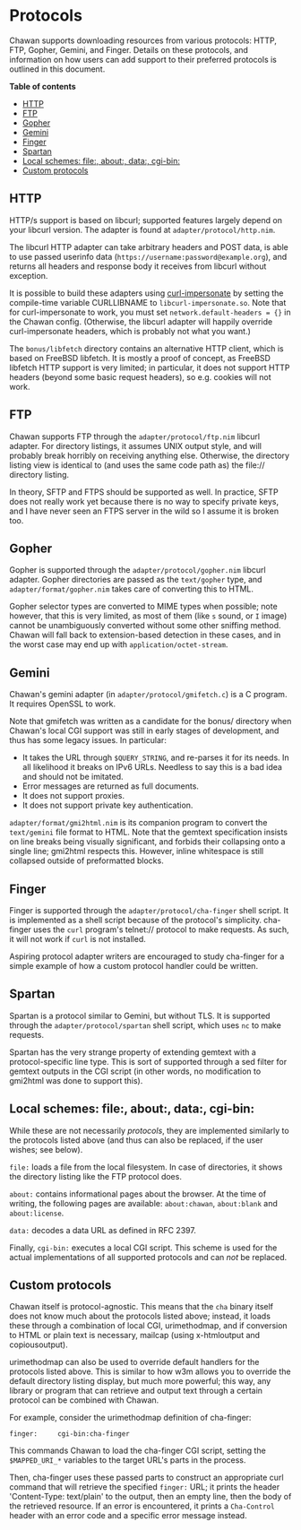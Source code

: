 <!-- MANON
% cha-protocols(5) | Protocol support in Chawan
MANOFF -->

# Protocols

Chawan supports downloading resources from various protocols: HTTP, FTP,
Gopher, Gemini, and Finger. Details on these protocols, and information
on how users can add support to their preferred protocols is outlined in
this document.

<!-- MANOFF -->
**Table of contents**

* [HTTP](#http)
* [FTP](#ftp)
* [Gopher](#gopher)
* [Gemini](#gemini)
* [Finger](#finger)
* [Spartan](#spartan)
* [Local schemes: file:, about:, data:, cgi-bin:](#local-schemes-file-about-data-cgi-bin)
* [Custom protocols](#custom-protocols)

<!-- MANON -->

## HTTP

HTTP/s support is based on libcurl; supported features largely depend on
your libcurl version. The adapter is found at `adapter/protocol/http.nim`.

The libcurl HTTP adapter can take arbitrary headers and POST data, is able
to use passed userinfo data (`https://username:password@example.org`), and
returns all headers and response body it receives from libcurl without
exception.

It is possible to build these adapters using
[curl-impersonate](https://github.com/lwthiker/curl-impersonate) by setting
the compile-time variable CURLLIBNAME to `libcurl-impersonate.so`. Note that
for curl-impersonate to work, you must set `network.default-headers = {}`
in the Chawan config. (Otherwise, the libcurl adapter will happily override
curl-impersonate headers, which is probably not what you want.)

The `bonus/libfetch` directory contains an alternative HTTP client, which is
based on FreeBSD libfetch. It is mostly a proof of concept, as FreeBSD
libfetch HTTP support is very limited; in particular, it does not support
HTTP headers (beyond some basic request headers), so e.g. cookies will
not work.

## FTP

Chawan supports FTP through the `adapter/protocol/ftp.nim` libcurl adapter. For
directory listings, it assumes UNIX output style, and will probably break
horribly on receiving anything else. Otherwise, the directory listing view
is identical to (and uses the same code path as) the file:// directory listing.

In theory, SFTP and FTPS should be supported as well. In practice, SFTP does
not really work yet because there is no way to specify private keys, and I
have never seen an FTPS server in the wild so I assume it is broken too.

## Gopher

Gopher is supported through the `adapter/protocol/gopher.nim` libcurl
adapter. Gopher directories are passed as the `text/gopher` type, and
`adapter/format/gopher.nim` takes care of converting this to HTML.

Gopher selector types are converted to MIME types when possible; note however,
that this is very limited, as most of them (like `s` sound, or `I` image)
cannot be unambiguously converted without some other sniffing method. Chawan
will fall back to extension-based detection in these cases, and in the worst
case may end up with `application/octet-stream`.

## Gemini

Chawan's gemini adapter (in `adapter/protocol/gmifetch.c`) is a C program. It
requires OpenSSL to work.

Note that gmifetch was written as a candidate for the bonus/ directory when
Chawan's local CGI support was still in early stages of development, and
thus has some legacy issues. In particular:

* It takes the URL through `$QUERY_STRING`, and re-parses it for its needs. In
  all likelihood it breaks on IPv6 URLs. Needless to say this is a bad idea
  and should not be imitated.
* Error messages are returned as full documents.
* It does not support proxies.
* It does not support private key authentication.

`adapter/format/gmi2html.nim` is its companion program to convert the
`text/gemini` file format to HTML. Note that the gemtext specification insists
on line breaks being visually significant, and forbids their collapsing onto
a single line; gmi2html respects this. However, inline whitespace is still
collapsed outside of preformatted blocks.

## Finger

Finger is supported through the `adapter/protocol/cha-finger` shell script.
It is implemented as a shell script because of the protocol's simplicity.
cha-finger uses the `curl` program's telnet:// protocol to make requests.
As such, it will not work if `curl` is not installed.

Aspiring protocol adapter writers are encouraged to study cha-finger for
a simple example of how a custom protocol handler could be written.

## Spartan

Spartan is a protocol similar to Gemini, but without TLS. It is supported
through the `adapter/protocol/spartan` shell script, which uses `nc` to make
requests.

Spartan has the very strange property of extending gemtext with a
protocol-specific line type. This is sort of supported through a sed filter
for gemtext outputs in the CGI script (in other words, no modification to
gmi2html was done to support this).

## Local schemes: file:, about:, data:, cgi-bin:

While these are not necessarily *protocols*, they are implemented similarly
to the protocols listed above (and thus can also be replaced, if the user
wishes; see below).

`file:` loads a file from the local filesystem. In case of directories, it
shows the directory listing like the FTP protocol does.

`about:` contains informational pages about the browser. At the time of
writing, the following pages are available: `about:chawan`, `about:blank`
and `about:license`.

`data:` decodes a data URL as defined in RFC 2397.

Finally, `cgi-bin:` executes a local CGI script. This scheme is used for
the actual implementations of all supported protocols and can *not*
be replaced.

## Custom protocols

Chawan itself is protocol-agnostic. This means that the `cha` binary itself
does not know much about the protocols listed above; instead, it loads
these through a combination of local CGI, urimethodmap, and if conversion
to HTML or plain text is necessary, mailcap (using x-htmloutput and
copiousoutput).

urimethodmap can also be used to override default handlers for the protocols
listed above. This is similar to how w3m allows you to override the default
directory listing display, but much more powerful; this way, any library
or program that can retrieve and output text through a certain protocol can
be combined with Chawan.

For example, consider the urimethodmap definition of cha-finger:

```
finger:		cgi-bin:cha-finger
```

This commands Chawan to load the cha-finger CGI script, setting the
`$MAPPED_URI_*` variables to the target URL's parts in the process.

Then, cha-finger uses these passed parts to construct an appropriate curl
command that will retrieve the specified `finger:` URL; it prints the header
'Content-Type: text/plain' to the output, then an empty line, then the body
of the retrieved resource. If an error is encountered, it prints a
`Cha-Control` header with an error code and a specific error message instead.
<!-- MANON

## See also

**cha**(1), **cha-urimethodmap**(5), **cha-localcgi**(5),
**cha-urimethodmap**(5)
MANOFF -->
